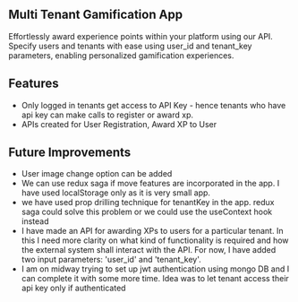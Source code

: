 
## Multi Tenant Gamification App

Effortlessly award experience points within your platform using our API. Specify users and tenants with ease using user_id and tenant_key parameters, enabling personalized gamification experiences.

## Features

- Only logged in tenants get access to API Key - hence tenants who have api key can make calls to register or award xp.
- APIs created for User Registration, Award XP to User

## Future Improvements

- User image change option can be added
- We can use redux saga if move features are incorporated in the app. I have used localStorage only as it is very small app.
- we have used prop drilling technique for tenantKey in the app. redux saga could solve this problem or we could use the useContext hook instead
- I have made an API for awarding XPs to users for a particular tenant. In this I need more clarity on what kind of functionality is required and how the external system shall interact with the API. For now, I have added two input parameters: 'user_id' and 'tenant_key'.
- I am on midway trying to set up jwt authentication using mongo DB and I can complete it with some more time.
Idea was to let tenant access their api key only if authenticated
